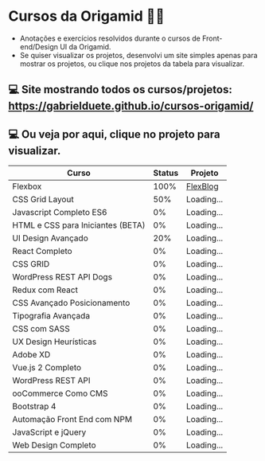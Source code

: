 # Cursos da Origamid 🐺💜
* Anotações e exercícios resolvidos durante o cursos de Front-end/Design UI da Origamid.
* Se quiser visualizar os projetos, desenvolvi um site simples apenas para mostrar os projetos, ou clique nos projetos da tabela para visualizar.

## 💻 Site mostrando todos os cursos/projetos: https://gabrielduete.github.io/cursos-origamid/

## 💻 Ou veja por aqui, clique no projeto para visualizar.
| Curso  |  Status  |  Projeto  |
| ------------------- | ------------------- | ------------------- |
|  Flexbox |  100%  |  [FlexBlog](https://gabrielduete.github.io/cursos-origamid/cursos/flexbox/projeto/index.html)  |
|  CSS Grid Layout | 50% | Loading... |
|  Javascript Completo ES6 | 0% | Loading... |
|  HTML e CSS para Iniciantes (BETA) | 0% | Loading... |
|  UI Design Avançado | 20% | Loading... |
|  React Completo | 0% | Loading... |
|  CSS GRID | 0% | Loading... |
|  WordPress REST API Dogs | 0% | Loading... |
|  Redux com React | 0% | Loading... |
|  CSS Avançado Posicionamento | 0% | Loading... |
| Tipografia Avançada | 0% | Loading... |
|  CSS com SASS | 0% | Loading... |
|  UX Design Heurísticas | 0% | Loading... |
|  Adobe XD | 0% | Loading... |
|  Vue.js 2 Completo | 0% | Loading... |
|  WordPress REST API | 0% | Loading... |
|  ooCommerce Como CMS | 0% | Loading... |
|  Bootstrap 4 | 0% | Loading... |
|  Automação Front End com NPM | 0% | Loading... |
|  JavaScript e jQuery | 0% | Loading... |
|  Web Design Completo | 0% | Loading... |
